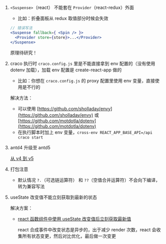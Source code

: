 1. `<Suspense>`（react） 不能套在 `Provider`（react-redux）外面

   - 比如：折叠面板从 redux 取值部分时候会失效

   ```jsx
   // 错误写法
   <Suspense fallback={ <Spin /> }>
     <Provider store={store}>...</Provider>
   </Suspense>
   ```

   原理待研究！

2. craco 执行时 `craco.config.js` 里是不能直接拿到 env 配置的（没有使用 dotenv 加载），加载 env 配置是 create-react-app 做的

   - 比如：你想在 `craco.config.js` 的 proxy 配置里使用 env 变量，直接使用是不行的

   解决方法：

   - 可以使用 [https://github.com/sholladay/envy](https://github.com/sholladay/envy) 或 [https://github.com/motdotla/dotenv](https://github.com/motdotla/dotenv)
   - 在执行脚本时加上 env 变量，`cross-env REACT_APP_BASE_API=/api craco start`

3. antd4 升级至 antd5

   [从 v4 到 v5](https://ant.design/docs/react/migration-v5-cn/)

4. 打包注意

   - 默认情况 `?.`（可选链运算符） 和 `??`（空值合并运算符）不会向下编译，转为兼容写法

5. useState 改变值不能立刻获取到最新的状态

   解决方案：

   - [react 函数组件中使用 useState 改变值后立刻获取最新值](https://segmentfault.com/a/1190000039365818)

     react 合成事件中改变状态是异步的，出于减少 render 次数，react 会收集所有状态变更，然后对比优化，最后做一次变更

